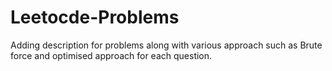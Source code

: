 # Leetocde-Problems
Adding description for problems along with various approach such as Brute force and optimised approach for each question.
